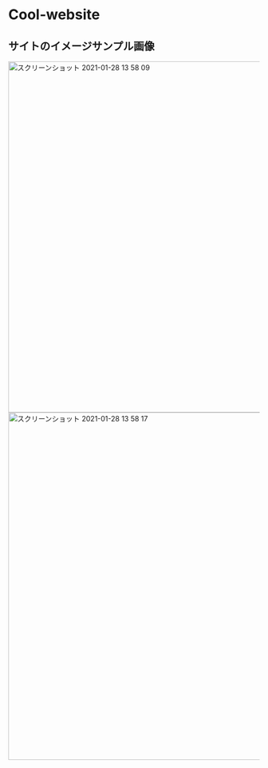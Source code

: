 # Cool-website
## サイトのイメージサンプル画像
<img width="705" alt="スクリーンショット 2021-01-28 13 58 09" src="https://user-images.githubusercontent.com/66983614/106092134-094a6000-6171-11eb-8cd7-035eff6b2965.png">

<img width="698" alt="スクリーンショット 2021-01-28 13 58 17" src="https://user-images.githubusercontent.com/66983614/106092262-46165700-6171-11eb-9f18-f0be428c950a.png">


